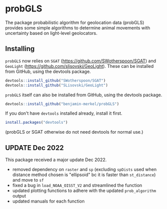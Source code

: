 # probGLS

The package probabilistic algorithm for geolocation data (probGLS) provides some simple algorithms to determine animal movements with uncertainty based on light-level geolocators.


## Installing

`probGLS` now relies on `SGAT` (https://github.com/SWotherspoon/SGAT) and `GeoLight` (https://github.com/slisovski/GeoLight). These can be installed from GitHub, using the devtools package. 

```R
devtools::install_github("SWotherspoon/SGAT")
devtools::install_github("SLisovski/GeoLight")
```

`probGLS` itself can also be installed from GitHub, using the devtools package. 

```R
devtools::install_github("benjamin-merkel/probGLS")
```

If you don't have `devtools` installed already, install it first. 

```R
install.packages("devtools")
```

(probGLS or SGAT otherwise do not need devtools for normal use.)



## UPDATE Dec 2022

This package received a major update Dec 2022.

- removed dependency on `raster` and `sp` (excluding `spDists` used when distance method chosen is "ellipsoid" bc it is faster than `st_distance`) and move to `sf`
- fixed a bug in `load_NOAA_OISST_V2` and streamlined the function
- updated plotting functions to adhere with the updated `prob_algorithm` output
- updated manuals for each function